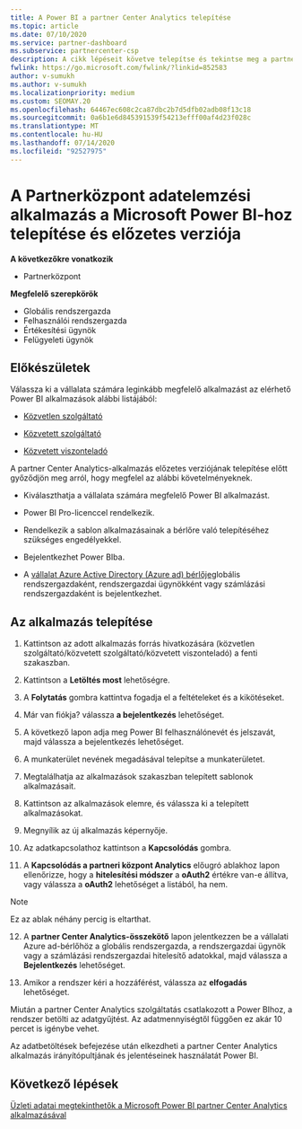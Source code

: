 ```yaml
---
title: A Power BI a partner Center Analytics telepítése
ms.topic: article
ms.date: 07/10/2020
ms.service: partner-dashboard
ms.subservice: partnercenter-csp
description: A cikk lépéseit követve telepítse és tekintse meg a partner Center Analytics alkalmazást a Power BIhoz (közvetlen partnerek számára a CSP-ben).
fwlink: https://go.microsoft.com/fwlink/?linkid=852583
author: v-sumukh
ms.author: v-sumukh
ms.localizationpriority: medium
ms.custom: SEOMAY.20
ms.openlocfilehash: 64467ec608c2ca87dbc2b7d5dfb02adb08f13c18
ms.sourcegitcommit: 0a6b1e6d845391539f54213efff00af4d23f028c
ms.translationtype: MT
ms.contentlocale: hu-HU
ms.lasthandoff: 07/14/2020
ms.locfileid: "92527975"
---
```

# <a name="install-and-preview-the-partner-center-analytics-app-for-microsoft-power-bi"></a>A Partnerközpont adatelemzési alkalmazás a Microsoft Power BI-hoz telepítése és előzetes verziója

**A következőkre vonatkozik**

- Partnerközpont

**Megfelelő szerepkörök**
-   Globális rendszergazda
-   Felhasználói rendszergazda
-   Értékesítési ügynök
-   Felügyeleti ügynök

## <a name="before-you-begin"></a>Előkészületek

Válassza ki a vállalata számára leginkább megfelelő alkalmazást az elérhető Power BI alkalmazások alábbi listájából:
- [Közvetlen szolgáltató](https://appsource.microsoft.com/product/power-bi/partnercenteranalytics.direct_provider_partner_analytics)

- [Közvetett szolgáltató](https://appsource.microsoft.com/product/power-bi/partnercenteranalytics.indirect_provider_partner_analytics)

- [Közvetett viszonteladó](https://appsource.microsoft.com/product/power-bi/partnercenteranalytics.indirect_reseller_partner_analytics)

A partner Center Analytics-alkalmazás előzetes verziójának telepítése előtt győződjön meg arról, hogy megfelel az alábbi követelményeknek.

- Kiválaszthatja a vállalata számára megfelelő Power BI alkalmazást.

- Power BI Pro-licenccel rendelkezik.

- Rendelkezik a sablon alkalmazásainak a bérlőre való telepítéséhez szükséges engedélyekkel.

- Bejelentkezhet Power BIba.

- A [vállalat Azure Active Directory (Azure ad) bérlője](azure-active-directory-tenants-and-partner-center.md)globális rendszergazdaként, rendszergazdai ügynökként vagy számlázási rendszergazdaként is bejelentkezhet.

## <a name="to-install-the-app"></a>Az alkalmazás telepítése

1. Kattintson az adott alkalmazás forrás hivatkozására (közvetlen szolgáltató/közvetett szolgáltató/közvetett viszonteladó) a fenti szakaszban.

2. Kattintson a **Letöltés most** lehetőségre. 

3. A **Folytatás** gombra kattintva fogadja el a feltételeket és a kikötéseket.

4. Már van fiókja? válassza **a bejelentkezés** lehetőséget.

5. A következő lapon adja meg Power BI felhasználónevét és jelszavát, majd válassza a bejelentkezés lehetőséget.

6. A munkaterület nevének megadásával telepítse a munkaterületet.

7. Megtalálhatja az alkalmazások szakaszban telepített sablonok alkalmazásait.

8. Kattintson az alkalmazások elemre, és válassza ki a telepített alkalmazásokat.

9. Megnyílik az új alkalmazás képernyője.

10. Az adatkapcsolathoz kattintson a **Kapcsolódás** gombra.

11. A **Kapcsolódás a partneri központ Analytics** előugró ablakhoz lapon ellenőrizze, hogy a **hitelesítési módszer** a **oAuth2** értékre van-e állítva, vagy válassza a **oAuth2** lehetőséget a listából, ha nem. 

> [!NOTE]  
>  Ez az ablak néhány percig is eltarthat.

12. A **partner Center Analytics-összekötő** lapon jelentkezzen be a vállalati Azure ad-bérlőhöz a globális rendszergazda, a rendszergazdai ügynök vagy a számlázási rendszergazdai hitelesítő adatokkal, majd válassza a **Bejelentkezés** lehetőséget.
 
13. Amikor a rendszer kéri a hozzáférést, válassza az **elfogadás** lehetőséget. 

Miután a partner Center Analytics szolgáltatás csatlakozott a Power BIhoz, a rendszer betölti az adatgyűjtést. Az adatmennyiségtől függően ez akár 10 percet is igénybe vehet. 

Az adatbetöltések befejezése után elkezdheti a partner Center Analytics alkalmazás irányítópultjának és jelentéseinek használatát Power BI.

## <a name="next-steps"></a>Következő lépések

[Üzleti adatai megtekinthetők a Microsoft Power BI partner Center Analytics alkalmazásával](power-bi-app-for-direct-partners-use.md)
